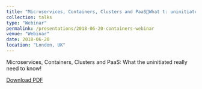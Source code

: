 ```yaml
---
title: "Microservices, Containers, Clusters and PaaSWhat t: uninitiated really need to know!"
collection: talks
type: "Webinar"
permalink: /presentations/2018-06-20-containers-webinar
venue: "Webinar"
date: 2018-06-20
location: "London, UK"
---
```


Microservices, Containers, Clusters and PaaS: What the uninitiated really need to know!

[Download PDF](/files/Micro%20Focus%20-%20Microservices,Containers,Clusters%20and%20PaaS.pdf)
